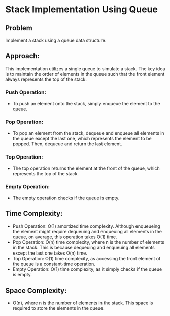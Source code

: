 # Stack Implementation Using Queue

## Problem

Implement a stack using a queue data structure.

## Approach:
This implementation utilizes a single queue to simulate a stack. The key idea is to maintain the order of elements in the queue such that the front element always represents the top of the stack.

### Push Operation:
- To push an element onto the stack, simply enqueue the element to the queue.

### Pop Operation:
- To pop an element from the stack, dequeue and enqueue all elements in the queue except the last one, which represents the element to be popped. Then, dequeue and return the last element.

### Top Operation:
- The top operation returns the element at the front of the queue, which represents the top of the stack.

### Empty Operation:
- The empty operation checks if the queue is empty.

## Time Complexity:
- Push Operation: O(1) amortized time complexity. Although enqueueing the element might require dequeuing and enqueuing all elements in the queue, on average, this operation takes O(1) time.
- Pop Operation: O(n) time complexity, where n is the number of elements in the stack. This is because dequeuing and enqueuing all elements except the last one takes O(n) time.
- Top Operation: O(1) time complexity, as accessing the front element of the queue is a constant-time operation.
- Empty Operation: O(1) time complexity, as it simply checks if the queue is empty.

## Space Complexity:
- O(n), where n is the number of elements in the stack. This space is required to store the elements in the queue.

